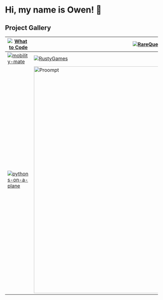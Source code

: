 # Hi, my name is Owen! 👋 

## Project Gallery

| [![What to Code](https://github.com/user-attachments/assets/5e4c6624-50d4-4af5-8cec-f7b87fa2b53c)](https://github.com/owencooke/what-to-code) | [![RareQuest](https://github.com/user-attachments/assets/979de35e-e915-45d7-87da-2f588c33ea5a)](https://github.com/owencooke/RareQuest) | [![OutageML](https://github.com/user-attachments/assets/cb7078f1-70d4-41e8-9028-d7c5e5794965)](https://github.com/owencooke/OutageML) | [![TaskKeepr](https://github.com/user-attachments/assets/58898bda-e7ab-4572-ac59-2da2ba78a5e7)](https://github.com/owencooke/TaskKeepr) |
| --- | --- | --- | --- |
| [![mobility-mate](https://github.com/user-attachments/assets/f754a363-0103-447a-a407-9b25f93e103d)](https://github.com/owencooke/mobility-mate) | [![RustyGames](https://github.com/user-attachments/assets/6238760f-c344-481f-b18e-394ea0c54f3b)](https://ldbonkowski.github.io/ECE421/) | [![GoalGetter](https://github.com/user-attachments/assets/43b60f74-adb0-4c09-ba9f-9715b088c0f3)](https://github.com/owencooke/GoalGetter) | [![HouseHomey](https://github.com/user-attachments/assets/06cc7007-228f-4ace-8dcb-757433575799)](https://github.com/CMPUT301F23T08/HouseHomey) |
| [![pythons-on-a-plane](https://github.com/user-attachments/assets/afe95f74-99d9-4f17-9f7c-6fe11b7fc999)](https://github.com/owencooke/pythons-on-a-plane) | [<img src="https://github.com/user-attachments/assets/1c8077a4-76ad-419d-a986-4949f1948a76" width="750" alt="Proompt">](https://github.com/owencooke/proompt) | <img src="https://github.com/user-attachments/assets/96506034-c371-4301-be52-15237c324516" alt="Project 6"> | <img src="https://upload.wikimedia.org/wikipedia/commons/thumb/8/89/HD_transparent_picture.png/640px-HD_transparent_picture.png" alt="Project 6"> |



